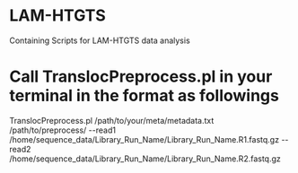 # LAM-HTGTS
Containing Scripts for LAM-HTGTS data analysis
# Call TranslocPreprocess.pl in your terminal in the format as followings
TranslocPreprocess.pl /path/to/your/meta/metadata.txt /path/to/preprocess/ --read1 /home/sequence_data/Library_Run_Name/Library_Run_Name.R1.fastq.gz --read2 /home/sequence_data/Library_Run_Name/Library_Run_Name.R2.fastq.gz 
